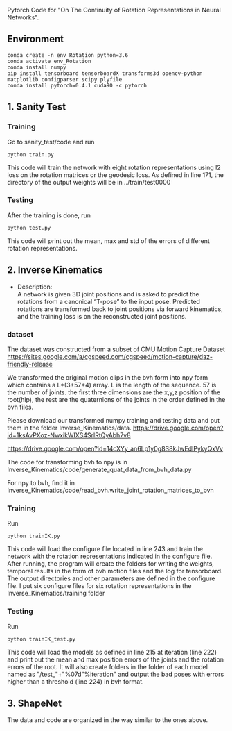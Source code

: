 Pytorch Code for "On The Continuity of Rotation Representations in Neural Networks".

## Environment

```
conda create -n env_Rotation python=3.6
conda activate env_Rotation
conda install numpy
pip install tensorboard tensorboardX transforms3d opencv-python matplotlib configparser scipy plyfile
conda install pytorch=0.4.1 cuda90 -c pytorch

```

## 1. Sanity Test

### Training
Go to sanity_test/code and run 

```
python train.py

```

This code will train the network with eight rotation representations using l2 loss on the rotation matrices or the geodesic loss. As defined in line 171, the directory of the output weights will be in ../train/test0000

### Testing
After the training is done, run 
```
python test.py

```

This code will print out the mean, max and std of the errors of different rotation representations.


## 2. Inverse Kinematics
* Description: \
A network is given 3D joint positions and is asked to predict the rotations from a canonical “T-pose” to
the input pose. Predicted rotations are transformed back to joint positions via forward kinematics,
and the training loss is on the reconstructed joint positions.

### dataset

The dataset was constructed from a subset of CMU Motion Capture Dataset https://sites.google.com/a/cgspeed.com/cgspeed/motion-capture/daz-friendly-release

We transformed the original motion clips in the bvh form into npy form which contains a L*(3+57*4) array. L is the length of the sequence. 57 is the number of joints. the first three dimensions are the x,y,z position of the root(hip), the rest are the quaternions of the joints in the order defined in the bvh files.

Please download our transformed numpy training and testing data and put them in the folder Inverse_Kinematics/data.
https://drive.google.com/open?id=1ksAvPXoz-NwxikWIXS4SrlRtQyAbh7v8

https://drive.google.com/open?id=14cXYy_an6Lp1y0g8S8kJwEdlPykyQxVv

The code for transforming bvh to npy is in Inverse_Kinematics/code/generate_quat_data_from_bvh_data.py

For npy to bvh, find it in Inverse_Kinematics/code/read_bvh.write_joint_rotation_matrices_to_bvh

### Training
Run 
```
python trainIK.py

```
This code will load the configure file located in line 243 and train the network with the rotation representations indicated in the configure file. After running, the program will create the folders for writing the weights, temporal results in the form of bvh motion files and the log for tensorboard. The output directories and other parameters are defined in the configure file. I put six configure files for six rotation representations in the Inverse_Kinematics/training folder


### Testing
Run 
```
python trainIK_test.py

```

This code will load the models as defined in line 215 at iteration (line 222) and print out the mean and max position errors of the joints and the rotation errors of the root. It will also create folders in the folder of each model named as "/test_"+"%07d"%iteration" and output the bad poses with errors higher than a threshold (line 224) in bvh format.


## 3. ShapeNet
The data and code are organized in the way similar to the ones above.

















